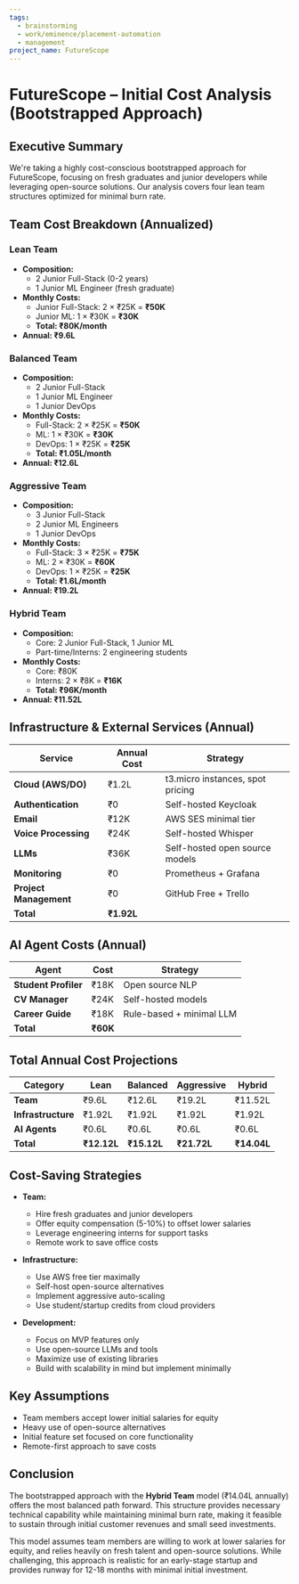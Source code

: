 ```yaml
---
tags:
  - brainstorming
  - work/eminence/placement-automation
  - management
project_name: FutureScope
---
```


# FutureScope – Initial Cost Analysis (Bootstrapped Approach)

## Executive Summary

We're taking a highly cost-conscious bootstrapped approach for FutureScope, focusing on fresh graduates and junior developers while leveraging open-source solutions. Our analysis covers four lean team structures optimized for minimal burn rate.

## Team Cost Breakdown (Annualized)

### Lean Team

- **Composition:**  
  - 2 Junior Full-Stack (0-2 years)
  - 1 Junior ML Engineer (fresh graduate)
- **Monthly Costs:**  
  - Junior Full-Stack: 2 × ₹25K = **₹50K**
  - Junior ML: 1 × ₹30K = **₹30K**
  - **Total: ₹80K/month**
- **Annual: ₹9.6L**

### Balanced Team

- **Composition:**  
  - 2 Junior Full-Stack
  - 1 Junior ML Engineer
  - 1 Junior DevOps
- **Monthly Costs:**  
  - Full-Stack: 2 × ₹25K = **₹50K**
  - ML: 1 × ₹30K = **₹30K**
  - DevOps: 1 × ₹25K = **₹25K**
  - **Total: ₹1.05L/month**
- **Annual: ₹12.6L**

### Aggressive Team

- **Composition:**  
  - 3 Junior Full-Stack
  - 2 Junior ML Engineers
  - 1 Junior DevOps
- **Monthly Costs:**  
  - Full-Stack: 3 × ₹25K = **₹75K**
  - ML: 2 × ₹30K = **₹60K**
  - DevOps: 1 × ₹25K = **₹25K**
  - **Total: ₹1.6L/month**
- **Annual: ₹19.2L**

### Hybrid Team

- **Composition:**  
  - Core: 2 Junior Full-Stack, 1 Junior ML
  - Part-time/Interns: 2 engineering students
- **Monthly Costs:**  
  - Core: ₹80K
  - Interns: 2 × ₹8K = **₹16K**
  - **Total: ₹96K/month**
- **Annual: ₹11.52L**

## Infrastructure & External Services (Annual)

| **Service**              | **Annual Cost** | **Strategy** |
|-------------------------|----------------|--------------|
| **Cloud (AWS/DO)**      | ₹1.2L         | t3.micro instances, spot pricing |
| **Authentication**      | ₹0            | Self-hosted Keycloak |
| **Email**              | ₹12K          | AWS SES minimal tier |
| **Voice Processing**    | ₹24K          | Self-hosted Whisper |
| **LLMs**               | ₹36K          | Self-hosted open source models |
| **Monitoring**         | ₹0            | Prometheus + Grafana |
| **Project Management** | ₹0            | GitHub Free + Trello |
| **Total**             | **₹1.92L**    |              |

## AI Agent Costs (Annual)

| **Agent**           | **Cost** | **Strategy** |
|--------------------|----------|--------------|
| **Student Profiler** | ₹18K    | Open source NLP |
| **CV Manager**      | ₹24K    | Self-hosted models |
| **Career Guide**    | ₹18K    | Rule-based + minimal LLM |
| **Total**          | **₹60K** |              |

## Total Annual Cost Projections

| **Category**     | **Lean** | **Balanced** | **Aggressive** | **Hybrid** |
|-----------------|----------|--------------|----------------|------------|
| **Team**        | ₹9.6L    | ₹12.6L      | ₹19.2L        | ₹11.52L   |
| **Infrastructure** | ₹1.92L  | ₹1.92L      | ₹1.92L        | ₹1.92L    |
| **AI Agents**    | ₹0.6L   | ₹0.6L       | ₹0.6L         | ₹0.6L     |
| **Total**       | **₹12.12L** | **₹15.12L** | **₹21.72L** | **₹14.04L** |

## Cost-Saving Strategies

- **Team:**
  - Hire fresh graduates and junior developers
  - Offer equity compensation (5-10%) to offset lower salaries
  - Leverage engineering interns for support tasks
  - Remote work to save office costs

- **Infrastructure:**
  - Use AWS free tier maximally
  - Self-host open-source alternatives
  - Implement aggressive auto-scaling
  - Use student/startup credits from cloud providers

- **Development:**
  - Focus on MVP features only
  - Use open-source LLMs and tools
  - Maximize use of existing libraries
  - Build with scalability in mind but implement minimally

## Key Assumptions

- Team members accept lower initial salaries for equity
- Heavy use of open-source alternatives
- Initial feature set focused on core functionality
- Remote-first approach to save costs

## Conclusion

The bootstrapped approach with the **Hybrid Team** model (₹14.04L annually) offers the most balanced path forward. This structure provides necessary technical capability while maintaining minimal burn rate, making it feasible to sustain through initial customer revenues and small seed investments.

This model assumes team members are willing to work at lower salaries for equity, and relies heavily on fresh talent and open-source solutions. While challenging, this approach is realistic for an early-stage startup and provides runway for 12-18 months with minimal initial investment.
